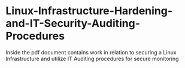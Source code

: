 # Linux-Infrastructure-Hardening-and-IT-Security-Auditing-Procedures
Inside the pdf document contains work in relation to securing a Linux Infrastructure and utilize IT Auditing procedures for secure monitoring
